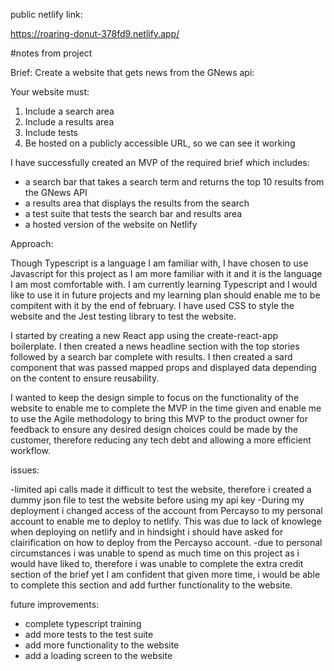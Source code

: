 public netlify link:

https://roaring-donut-378fd9.netlify.app/

#notes from project

Brief:
Create a website that gets news from the GNews api:

Your website must:

1. Include a search area
2. Include a results area
3. Include tests
4. Be hosted on a publicly accessible URL, so we can see it working

I have successfully created an MVP of the required brief which includes:

- a search bar that takes a search term and returns the top 10 results from the GNews API
- a results area that displays the results from the search
- a test suite that tests the search bar and results area
- a hosted version of the website on Netlify

Approach:

Though Typescript is a language I am familiar with, I have chosen to use Javascript for this project as I am more familiar with it and it is the language I am most comfortable with. I am currently learning Typescript and I would like to use it in future projects and my learning plan should enable me to be compitent with it by the end of february. I have used CSS to style the website and the Jest testing library to test the website.

I started by creating a new React app using the create-react-app boilerplate. I then created a news headline section with the top stories followed by a search bar complete with results. I then created a sard component that was passed mapped props and displayed data depending on the content to ensure reusability.

I wanted to keep the design simple to focus on the functionality of the website to enable me to complete the MVP in the time given and enable me to use the Agile methodology to bring this MVP to the product owner for feedback to ensure any desired design choices could be made by the customer, therefore reducing any tech debt and allowing a more efficient workflow.

issues:

-limited api calls made it difficult to test the website, therefore i created a dummy json file to test the website before using my api key
-During my deployment i changed access of the account from Percayso to my personal account to enable me to deploy to netlify. This was due to lack of knowlege when deploying on netlify and in hindsight i should have asked for clairification on how to deploy from the Percayso account.
-due to personal circumstances i was unable to spend as much time on this project as i would have liked to, therefore i was unable to complete the extra credit section of the brief yet I am confident that given more time, i would be able to complete this section and add further functionality to the website.

future improvements:

- complete typescript training
- add more tests to the test suite
- add more functionality to the website
- add a loading screen to the website
